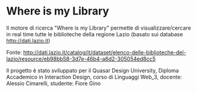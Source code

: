 # Where is my Library
Il motore di ricerca "Where is my Library" permette di visualizzare/cercare in real time tutte le biblioteche della regione Lazio (basato sui database http://dati.lazio.it)

Fonte: http://dati.lazio.it/catalog/it/dataset/elenco-delle-biblioteche-del-lazio/resource/eb98bb58-3d7e-46b4-a6d2-305054ed8cc5

Il progetto è stato sviluppato per il Quasar Design University, Diploma Accademico in Interaction Design, corso di Linguaggi Web_3, docente: Alessio Cimarelli, studente: Fiore Gino

